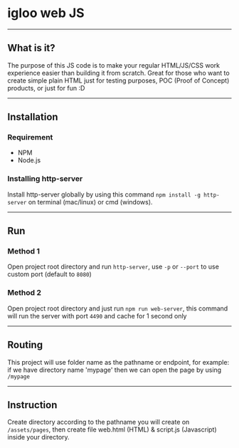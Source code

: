 # igloo web JS

---

## What is it?

The purpose of this JS code is to make your regular HTML/JS/CSS work experience easier than building it from scratch.
Great for those who want to create simple plain HTML just for testing purposes, POC (Proof of Concept) products, or just for fun :D

---

## Installation

### Requirement

- NPM
- Node.js

### Installing http-server

Install http-server globally by using this command `npm install -g http-server` on terminal (mac/linux) or cmd (windows).

---

## Run

### Method 1

Open project root directory and run `http-server`, use `-p` or `--port` to use custom port (default to `8080`)

### Method 2

Open project root directory and just run `npm run web-server`, this command will run the server with port `4490` and cache for 1 second only

---

## Routing

This project will use folder name as the pathname or endpoint, for example: if we have directory name 'mypage' then we can open the page by using `/mypage`

---

## Instruction

Create directory according to the pathname you will create on `/assets/pages`, then create file web.html (HTML) & script.js (Javascript) inside your directory.
